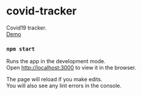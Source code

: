 # covid-tracker
Covid19 tracker.<br/>
[Demo](https://rokasandreikenas.github.io/covid-tracker/)

### `npm start`

Runs the app in the development mode.<br />
Open [http://localhost:3000](http://localhost:3000) to view it in the browser.

The page will reload if you make edits.<br />
You will also see any lint errors in the console.
